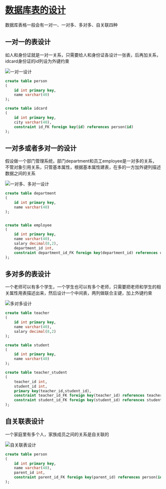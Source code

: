 # [数据库表的设计](https://www.jianshu.com/p/b3969c49dfaa)

数据库表格一般会有一对一、一对多、多对多、自关联四种

## 一对一的表设计

如人和身份证就是一对一关系，只需要给人和身份证各设计一张表，后再加关系，idcard身份证的id列设为外键约束

![一对一设计](https://upload-images.jianshu.io/upload_images/1037735-db2eff2386c64ade.png?imageMogr2/auto-orient/strip|imageView2/2/w/1146/format/webp)

```sql
create table person
(
    id int primary key,
    name varchar(40)
);

create table idcard
(
    id int primary key,
    city varchar(40),
    constraint id_FK foreign key(id) references person(id)  
);
```

## 一对多或者多对一的设计

假设做一个部门管理系统，部门department和员工employee是一对多的关系，不管对象引用关系，只管基本属性，根据基本属性建表，在多的一方加外键列描述数据之间的关系

![一对多、多对一设计](https://upload-images.jianshu.io/upload_images/1037735-b88e51c14e5b0438.png?imageMogr2/auto-orient/strip|imageView2/2/w/1133/format/webp)

```sql
create table department
(
    id int primary key,
    name varchar(40)
);


create table employee
(
    id int primary key,
    name varchar(40),
    salary decimal(8,2),
    department_id int,
    constraint department_id_FK foreign key(department_id) references department(id)
);
```

## 多对多的表设计

一个老师可以有多个学生，一个学生也可以有多个老师，只需要把老师和学生的相关属性用表描述出来，然后设计一个中间表，两列做联合主键，加上外键约束

![多对多设计](https://upload-images.jianshu.io/upload_images/1037735-2617a6ad6d670b7d.png?imageMogr2/auto-orient/strip|imageView2/2/w/1152/format/webp)

```sql
create table teacher
(
    id int primary key,
    name varchar(40),
    salary decimal(8,2)
);

create table student
(
    id int primary key,
    name varchar(40)
);

create table teacher_student
(
    teacher_id int,
    student_id int,
    primary key(teacher_id,student_id),
    constraint teacher_id_FK foreign key(teacher_id) references teacher(id),
    constraint student_id_FK foreign key(student_id) references student(id) 
);
```

## 自关联表设计

一个家庭里有多个人，家族成员之间的关系是自关联的

![自关联表设计](https://upload-images.jianshu.io/upload_images/1037735-c0e2fd00f7e95876.png?imageMogr2/auto-orient/strip|imageView2/2/w/696/format/webp)

```sql
create table person
(
    id int primary key,
    name varchar(40),
    parent_id int,
    constraint parent_id_FK foreign key(parent_id) references person(id)
);
```
